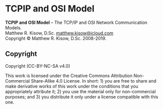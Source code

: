 # TCPIP and OSI Model
**TCPIP and OSI Model** – The TCP/IP and OSI Network Communication Models.  
Matthew R. Kisow, D.Sc. <matthew.kisow@icloud.com>  
Copyright &copy; Matthew R. Kisow, D.Sc. 2008-2019.

## Copyright
Copyright (CC-BY-NC-SA v4.0)

This work is licensed under the Creative Commons Attribution Non-Commercial Share-Alike 4.0 License. In short: 1) you are free to share and make derivative works of this work under the conditions that you appropriately attribute it; 2) you use the material only for non-commercial purposes; and 3) you distribute it only under a license compatible with this one.
